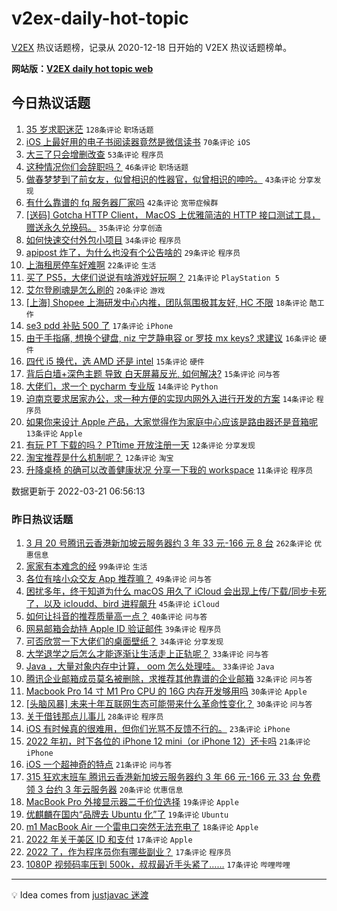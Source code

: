 # v2ex-daily-hot-topic

[V2EX](https://www.v2ex.com/) 热议话题榜，记录从 2020-12-18 日开始的 V2EX 热议话题榜单。

**网站版：[V2EX daily hot topic web](https://boojack.github.io/v2ex-daily-hot-topic-web/)**

## 今日热议话题

<!-- TODAY BEGIN -->

1. [35 岁求职迷茫](https://www.v2ex.com/t/841773) `128条评论` `职场话题`
1. [iOS 上最好用的电子书阅读器竟然是微信读书](https://www.v2ex.com/t/841781) `70条评论` `iOS`
1. [大三了只会增删改查](https://www.v2ex.com/t/841796) `53条评论` `程序员`
1. [这种情况你们会辞职吗？](https://www.v2ex.com/t/841813) `46条评论` `职场话题`
1. [做春梦梦到了前女友，似曾相识的性器官，似曾相识的呻吟。](https://www.v2ex.com/t/841785) `43条评论` `分享发现`
1. [有什么靠谱的 fq 服务器厂家吗](https://www.v2ex.com/t/841746) `42条评论` `宽带症候群`
1. [[送码] Gotcha HTTP Client， MacOS 上优雅简洁的 HTTP 接口测试工具，赠送永久兑换码。](https://www.v2ex.com/t/841834) `35条评论` `分享创造`
1. [如何快速交付外包小项目](https://www.v2ex.com/t/841759) `34条评论` `程序员`
1. [apipost 炸了，为什么也没有个公告啥的](https://www.v2ex.com/t/841775) `29条评论` `程序员`
1. [上海租房停车好难啊](https://www.v2ex.com/t/841768) `22条评论` `生活`
1. [买了 PS5，大佬们说说有啥游戏好玩啊？](https://www.v2ex.com/t/841817) `21条评论` `PlayStation 5`
1. [艾尔登刷魂是怎么刷的](https://www.v2ex.com/t/841767) `20条评论` `游戏`
1. [[上海] Shopee 上海研发中心内推，团队氛围极其友好, HC 不限](https://www.v2ex.com/t/841789) `18条评论` `酷工作`
1. [se3 pdd 补贴 500 了](https://www.v2ex.com/t/841761) `17条评论` `iPhone`
1. [由于手指痛, 想换个键盘, niz 宁芝静电容 or 罗技 mx keys? 求建议](https://www.v2ex.com/t/841777) `16条评论` `硬件`
1. [四代 i5 换代，选 AMD 还是 intel](https://www.v2ex.com/t/841788) `15条评论` `硬件`
1. [背后白墙+深色主题 导致 白天屏幕反光, 如何解决?](https://www.v2ex.com/t/841744) `15条评论` `问与答`
1. [大佬们，求一个 pycharm 专业版](https://www.v2ex.com/t/841794) `14条评论` `Python`
1. [迫南京要求居家办公，求一种方便的实现内网外入进行开发的方案](https://www.v2ex.com/t/841763) `14条评论` `程序员`
1. [如果你来设计 Apple 产品，大家觉得作为家庭中心应该是路由器还是音箱呢](https://www.v2ex.com/t/841809) `13条评论` `Apple`
1. [有玩 PT 下载的吗？ PTtime 开放注册一天](https://www.v2ex.com/t/841793) `12条评论` `分享发现`
1. [淘宝推荐是什么机制呢？](https://www.v2ex.com/t/841752) `12条评论` `淘宝`
1. [升降桌椅 的确可以改善健康状况 分享一下我的 workspace](https://www.v2ex.com/t/841821) `11条评论` `程序员`

数据更新于 2022-03-21 06:56:13

<!-- TODAY END -->

### 昨日热议话题

<!-- YESTERDAY BEGIN -->

1. [3 月 20 号腾讯云香港新加坡云服务器约 3 年 33 元-166 元 8 台](https://www.v2ex.com/t/841614) `262条评论` `优惠信息`
1. [家家有本难念的经](https://www.v2ex.com/t/841636) `99条评论` `生活`
1. [各位有啥小众交友 App 推荐嘛？](https://www.v2ex.com/t/841621) `49条评论` `问与答`
1. [困扰多年，终于知道为什么 macOS 用久了 iCloud 会出现上传/下载/同步卡死了，以及 icloudd、bird 进程飙升](https://www.v2ex.com/t/841605) `45条评论` `iCloud`
1. [如何让抖音的推荐质量高一点？](https://www.v2ex.com/t/841583) `40条评论` `问与答`
1. [网易邮箱会劫持 Apple ID 验证邮件](https://www.v2ex.com/t/841639) `39条评论` `程序员`
1. [可否欣赏一下大佬们的桌面壁纸？](https://www.v2ex.com/t/841646) `34条评论` `分享发现`
1. [大学退学之后怎么才能逐渐让生活走上正轨呢？](https://www.v2ex.com/t/841645) `33条评论` `问与答`
1. [Java ，大量对象内存中计算， oom 怎么处理哇。](https://www.v2ex.com/t/841680) `33条评论` `Java`
1. [腾讯企业邮箱成员莫名被删除，求推荐其他靠谱的企业邮箱](https://www.v2ex.com/t/841590) `32条评论` `问与答`
1. [Macbook Pro 14 寸 M1 Pro CPU 的 16G 内存开发够用吗](https://www.v2ex.com/t/841572) `30条评论` `Apple`
1. [[头脑风暴] 未来十年互联网生态可能带来什么革命性变化？](https://www.v2ex.com/t/841589) `30条评论` `问与答`
1. [关于借钱那点儿事儿](https://www.v2ex.com/t/841625) `28条评论` `程序员`
1. [iOS 有时候真的很难用，但你们光骂不反馈不行的。](https://www.v2ex.com/t/841674) `23条评论` `iPhone`
1. [2022 年初，时下各位的 iPhone 12 mini（or iPhone 12）还卡吗](https://www.v2ex.com/t/841630) `21条评论` `iPhone`
1. [iOS 一个超神奇的特点](https://www.v2ex.com/t/841596) `21条评论` `问与答`
1. [315 狂欢末班车 腾讯云香港新加坡云服务器约 3 年 66 元-166 元 33 台 免费领 3 台约 3 年云服务器](https://www.v2ex.com/t/841722) `20条评论` `优惠信息`
1. [MacBook Pro 外接显示器二千价位选择](https://www.v2ex.com/t/841678) `19条评论` `Apple`
1. [优麒麟在国内“品牌去 Ubuntu 化”了](https://www.v2ex.com/t/841633) `19条评论` `Ubuntu`
1. [m1 MacBook Air 一个雷电口突然无法充电了](https://www.v2ex.com/t/841581) `18条评论` `Apple`
1. [2022 年关于美区 ID 和支付](https://www.v2ex.com/t/841726) `17条评论` `Apple`
1. [2022 了，作为程序员你有哪些副业？](https://www.v2ex.com/t/841663) `17条评论` `程序员`
1. [1080P 视频码率压到 500k，叔叔最近手头紧了……](https://www.v2ex.com/t/841657) `17条评论` `哔哩哔哩`

<!-- YESTERDAY END -->

---

💡 Idea comes from [justjavac 迷渡](https://github.com/justjavac/)
